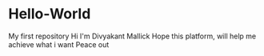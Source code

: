 # Hello-World
My first repository
Hi I'm Divyakant Mallick
Hope this platform, will help me achieve what i want
Peace out
